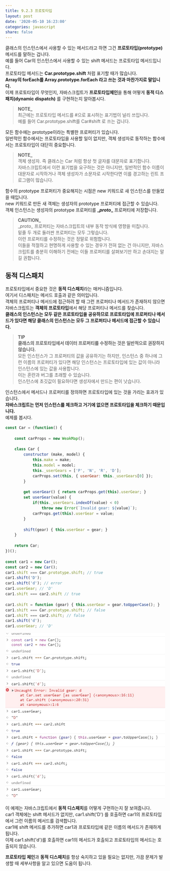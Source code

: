 ```yaml
---
title: 9.2.3 프로토타입
layout: post
date: '2020-05-10 16:23:00'
categories: javascript
share: false
---
```


클래스의 인스턴스에서 사용할 수 있는 메서드라고 하면 그건 **프로토타입(prototype)** 메서드를 말하는 겁니다.  
예를 들어 Car의 인스턴스에서 사용할 수 있는 shift 메서드는 프로토타입 메서드입니다.  
프로토타입 메서드는 **Car.prototype.shift** 처럼 표기할 때가 많습니다.  
**Array의 forEach를 Array.prototype.forEach 라고 쓰는 것과 마찬가지로 말입니다.**  
이제 프로토타입이 무엇인지, 자바스크립트가 **프로토타입체인**을 통해 어떻게 **동적 디스패치(dynamic dispatch)** 를 구현하는지 알아봅시다.

> **NOTE_**  
> 최근에는 프로토타입 메서드를 #으로 표시하는 표기법이 널리 쓰입니다.  
> 예를 들어 Car.prototype.shift를 Car#shift 로 쓰는 겁니다.

모든 함수에는 prototype이라는 특별한 프로퍼티가 있습니다.  
일반적인 함수에서는 프로토타입을 사용할 일이 없지만, 객체 생성자로 동작하는 함수에서는 프로토타입이 대단히 중요합니다.

> **NOTE_**  
> 객체 생성자. 즉 클래스는 Car 처럼 항상 첫 글자를 대문자로 표기합니다.  
> 자바스크립트에서 이런 표기법을 요구하는 것은 아니지만, 일반적인 함수 이름이 대문자로 시작하거나 객체 생성자가 소문자로 시작한다면 이를 경고하는 린트 프로그램이 많습니다.

함수의 prototype 프로퍼티가 중요해지는 시점은 new 키워드로 새 인스턴스를 만들었을 때입니다.  
new 키워드로 만든 새 객체는 생성자의 prototype 프로퍼티에 접근할 수 있습니다.  
객체 인스턴스는 생성자의 prototype 프로퍼티를 **\__proto__** 프로퍼티에 저장합니다.

> **CAUTION_**  
> \__proto__ 프로퍼티는 자바스크립트의 내부 동작 방식에 영향을 미칩니다.  
> 밑줄 두 개로 둘러싼 프로퍼티는 모두 그렇습니다.  
> 이런 프로퍼티를 수정하는 것은 정말로 위험합니다.  
> 이들을 적절하고 현명하게 사용할 수 있는 경우가 전혀 없는 건 아니지만, 자바스크립트를 충분히 이해하기 전에는 이들 프로퍼티를 살펴보기만 하고 손대지는 말길 권합니다.

## 동적 디스패치

프로토타입에서 중요한 것은 **동적 디스패치**라는 매커니즘입니다.  
여기서 디스패치는 메서드 호출과 같은 의미입니다.  
객체의 프로퍼티나 메서드에 접근하려 할 때 그런 프로퍼티나 메서드가 존재하지 않으면 자바스크립트는 **객체의 프로토타입**에서 해당 프로퍼티나 메서드를 찾습니다.  
**클래스의 인스턴스는 모두 같은 프로토타입을 공유하므로 프로토타입에 프로퍼티나 메서드가 있다면 해당 클래스의 인스턴스는 모두 그 프로퍼티나 메서드에 접근할 수 있습니다.**

> **TIP**  
> **클래스의 프로토타입에서 데이터 프로퍼티를 수정하는 것은 일반적으로 권장하지 않습니다.**  
> 모든 인스턴스가 그 프로퍼티의 값을 공유하기는 하지만, 인스턴스 중 하나에 그런 이름의 프로퍼티가 있다면 해당 인스턴스는 프로토타입에 있는 값이 아니라 인스턴스에 있는 값을 사용합니다.  
> 이는 혼란과 버그를 초래할 수 있습니다.  
> 인스턴스에 초깃값이 필요하다면 생성자에서 만드는 편이 낫습니다.

인스턴스에서 메서드나 프로퍼티를 정의하면 프로토타입에 있는 것을 가리는 효과가 있습니다.  
**자바스크립트는 먼저 인스턴스를 체크하고 거기에 없으면 프로토타입을 체크하기 때문입니다.**  
예제를 봅시다.

```javascript
const Car = (function() {
	
	const carProps = new WeakMap();
	
	class Car {
		constructor (make, model) {
			this.make = make;
			this.model = model;
			this._userGears = ['P', 'N', 'R', 'D'];
			carProps.set(this, { userGear: this._userGears[0] });
		}
		
		get userGear() { return carProps.get(this).userGear; }
		set userGear(value) {
			if(this._userGears.indexOf(value) < 0)
				throw new Error(`Invalid gear: ${value}`);
			carProps.get(this).userGear = value;
		}
		
		shift(gear) { this.userGear = gear; }
	}
	
	return Car;
})();

const car1 = new Car();
const car2 = new Car();
car1.shift === Car.prototype.shift; // true
car1.shift('D');
car1.shift('d'); // error
car1.userGear; // 'D'
car1.shift === car2.shift // true

car1.shift = function (gear) { this.userGear = gear.toUpperCase(); }
car1.shift === Car.prototype.shift; // false
car1.shift === car2.shift; // false
car1.shift('d');
car1.userGear; // 'D'
```

![](/assets/img/learningjs/image81.jpg)

이 예제는 자바스크립트에서 **동적 디스패치**를 어떻게 구현하는지 잘 보여줍니다.  
car1 객체에는 shift 메서드가 없지만, car1.shift('D') 를 호출하면 car1의 프로토타입에서 그런 이름의 메서드를 검색합니다.  
car1에 shift 메서드를 추가하면 car1과 프로토타입에 같은 이름의 메서드가 존재하게 됩니다.  
이제 car1.shift('d')를 호출하면 car1의 메서드가 호출되고 프로토타입의 메서드는 호출되지 않습니다.

**프로토타입 체인**과 **동적 디스패치**를 항상 숙지하고 있을 필요는 없지만, 가끔 문제가 발생할 때 세부사항을 알고 있으면 도움이 됩니다.